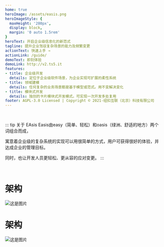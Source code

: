 ```yaml
---
home: true
heroImage: /assets/easis.png
heroImageStyle: {
  maxHeight: '280px',
  display: block,
  margin: '0 auto 1.5rem'
}
heroText: 开启企业级信息化的新范式
tagline: 提升企业驾驭复杂场景的能力及频繁变更
actionText: 快速上手 →
actionLink: /guide/
demoText: 即刻体验
demoLink: http://v2.ts5.it
features:
- title: 企业级开发
  details: 定位于企业级软件场景，为企业实现可扩展的柔性系统
- title: 领域建模
  details: 任何复杂的业务场景都是基于模型或范式。用不变解决变化
- title: 模块式开发
  details: 独创的卡片模块式开发模式。可实现一次开发多处复用
footer: AGPL-3.0 Licensed | Copyright © 2021-纽扣互联（北京）科技有限公司
---
```


<br/>



::: tip 关于 EAsis
Easis由easy（简单、轻松）和oasis（绿洲、舒适的地方）两个词组合而成，

寓意着企业级的复杂系统的实现可以用很简单的方式，用户可获得很好的体验，并达成企业的管理目标。

同时，也让开发人员更轻松、更从容的应对变更。
:::

<br/>

# 架构

![这是图片](/assets/img/model1.jpg "Magic Gardens")

# 架构


![这是图片](/assets/img/图片1.png "Magic Gardens")